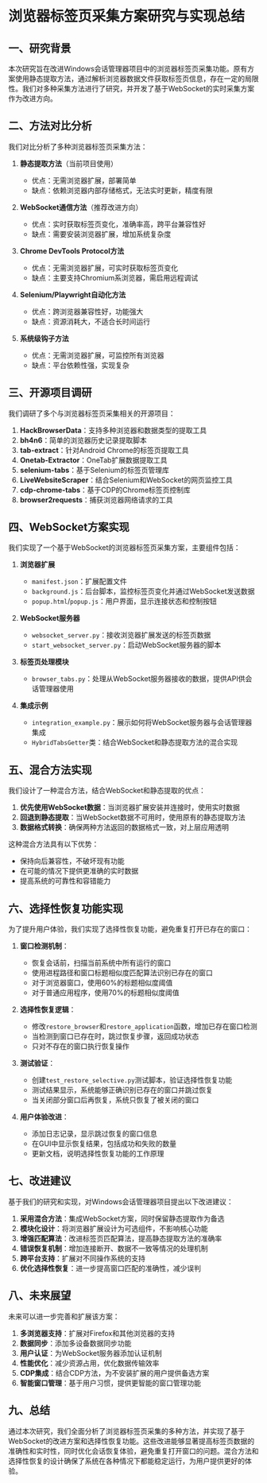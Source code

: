 # 浏览器标签页采集方案研究与实现总结

## 一、研究背景

本次研究旨在改进Windows会话管理器项目中的浏览器标签页采集功能。原有方案使用静态提取方法，通过解析浏览器数据文件获取标签页信息，存在一定的局限性。我们对多种采集方法进行了研究，并开发了基于WebSocket的实时采集方案作为改进方向。

## 二、方法对比分析

我们对比分析了多种浏览器标签页采集方法：

1. **静态提取方法**（当前项目使用）
   - 优点：无需浏览器扩展，部署简单
   - 缺点：依赖浏览器内部存储格式，无法实时更新，精度有限

2. **WebSocket通信方法**（推荐改进方向）
   - 优点：实时获取标签页变化，准确率高，跨平台兼容性好
   - 缺点：需要安装浏览器扩展，增加系统复杂度

3. **Chrome DevTools Protocol方法**
   - 优点：无需浏览器扩展，可实时获取标签页变化
   - 缺点：主要支持Chromium系浏览器，需启用远程调试

4. **Selenium/Playwright自动化方法**
   - 优点：跨浏览器兼容性好，功能强大
   - 缺点：资源消耗大，不适合长时间运行

5. **系统级钩子方法**
   - 优点：无需浏览器扩展，可监控所有浏览器
   - 缺点：平台依赖性强，实现复杂

## 三、开源项目调研

我们调研了多个与浏览器标签页采集相关的开源项目：

1. **HackBrowserData**：支持多种浏览器和数据类型的提取工具
2. **bh4n6**：简单的浏览器历史记录提取脚本
3. **tab-extract**：针对Android Chrome的标签页提取工具
4. **Onetab-Extractor**：OneTab扩展数据提取工具
5. **selenium-tabs**：基于Selenium的标签页管理库
6. **LiveWebsiteScraper**：结合Selenium和WebSocket的网页监控工具
7. **cdp-chrome-tabs**：基于CDP的Chrome标签页控制库
8. **browser2requests**：捕获浏览器网络请求的工具

## 四、WebSocket方案实现

我们实现了一个基于WebSocket的浏览器标签页采集方案，主要组件包括：

1. **浏览器扩展**
   - `manifest.json`：扩展配置文件
   - `background.js`：后台脚本，监控标签页变化并通过WebSocket发送数据
   - `popup.html`/`popup.js`：用户界面，显示连接状态和控制按钮

2. **WebSocket服务器**
   - `websocket_server.py`：接收浏览器扩展发送的标签页数据
   - `start_websocket_server.py`：启动WebSocket服务器的脚本

3. **标签页处理模块**
   - `browser_tabs.py`：处理从WebSocket服务器接收的数据，提供API供会话管理器使用

4. **集成示例**
   - `integration_example.py`：展示如何将WebSocket服务器与会话管理器集成
   - `HybridTabsGetter`类：结合WebSocket和静态提取方法的混合实现

## 五、混合方法实现

我们设计了一种混合方法，结合WebSocket和静态提取的优点：

1. **优先使用WebSocket数据**：当浏览器扩展安装并连接时，使用实时数据
2. **回退到静态提取**：当WebSocket数据不可用时，使用原有的静态提取方法
3. **数据格式转换**：确保两种方法返回的数据格式一致，对上层应用透明

这种混合方法具有以下优势：
- 保持向后兼容性，不破坏现有功能
- 在可能的情况下提供更准确的实时数据
- 提高系统的可靠性和容错能力

## 六、选择性恢复功能实现

为了提升用户体验，我们实现了选择性恢复功能，避免重复打开已存在的窗口：

1. **窗口检测机制**：
   - 恢复会话前，扫描当前系统中所有运行的窗口
   - 使用进程路径和窗口标题相似度匹配算法识别已存在的窗口
   - 对于浏览器窗口，使用60%的标题相似度阈值
   - 对于普通应用程序，使用70%的标题相似度阈值

2. **选择性恢复逻辑**：
   - 修改`restore_browser`和`restore_application`函数，增加已存在窗口检测
   - 当检测到窗口已存在时，跳过恢复步骤，返回成功状态
   - 只对不存在的窗口执行恢复操作

3. **测试验证**：
   - 创建`test_restore_selective.py`测试脚本，验证选择性恢复功能
   - 测试结果显示，系统能够正确识别已存在的窗口并跳过恢复
   - 当关闭部分窗口后再恢复，系统只恢复了被关闭的窗口

4. **用户体验改进**：
   - 添加日志记录，显示跳过恢复的窗口信息
   - 在GUI中显示恢复结果，包括成功和失败的数量
   - 更新文档，说明选择性恢复功能的工作原理

## 七、改进建议

基于我们的研究和实现，对Windows会话管理器项目提出以下改进建议：

1. **采用混合方法**：集成WebSocket方案，同时保留静态提取作为备选
2. **模块化设计**：将浏览器扩展设计为可选组件，不影响核心功能
3. **增强匹配算法**：改进标签页匹配算法，提高静态提取方法的准确率
4. **错误恢复机制**：增加连接断开、数据不一致等情况的处理机制
5. **跨平台支持**：扩展对不同操作系统的支持
6. **优化选择性恢复**：进一步提高窗口匹配的准确性，减少误判

## 八、未来展望

未来可以进一步完善和扩展该方案：

1. **多浏览器支持**：扩展对Firefox和其他浏览器的支持
2. **数据同步**：添加多设备数据同步功能
3. **用户认证**：为WebSocket服务器添加认证机制
4. **性能优化**：减少资源占用，优化数据传输效率
5. **CDP集成**：结合CDP方法，为不安装扩展的用户提供备选方案
6. **智能窗口管理**：基于用户习惯，提供更智能的窗口管理功能

## 九、总结

通过本次研究，我们全面分析了浏览器标签页采集的多种方法，并实现了基于WebSocket的改进方案和选择性恢复功能。这些改进能够显著提高标签页数据的准确性和实时性，同时优化会话恢复体验，避免重复打开窗口的问题。混合方法和选择性恢复的设计确保了系统在各种情况下都能稳定运行，为用户提供更好的体验。 